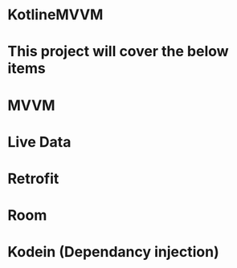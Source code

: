 # KotlineMVVM
# This project will cover the below items
  # MVVM
  # Live Data 
  # Retrofit
  # Room
  # Kodein (Dependancy injection)
